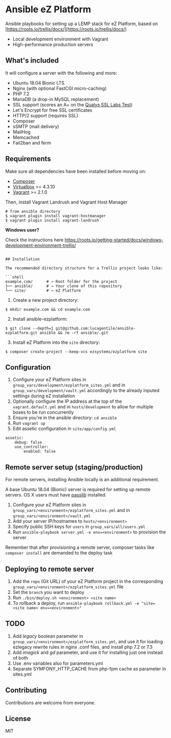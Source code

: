 # Ansible eZ Platform
Ansible playbooks for setting up a LEMP stack for eZ Platform, based on [https://roots.io/trellis/docs/](https://roots.io/trellis/docs/)

- Local development environment with Vagrant
- High-performance production servers

## What's included

It will configure a server with the following and more:

* Ubuntu 18.04 Bionic LTS
* Nginx (with optional FastCGI micro-caching)
* PHP 7.2
* MariaDB (a drop-in MySQL replacement)
* SSL support (scores an A+ on the [Qualys SSL Labs Test](https://www.ssllabs.com/ssltest/))
* Let's Encrypt for free SSL certificates
* HTTP/2 support (requires SSL)
* Composer
* sSMTP (mail delivery)
* MailHog
* Memcached
* Fail2ban and ferm

## Requirements

Make sure all dependencies have been installed before moving on:

* [Composer](https://getcomposer.org/doc/00-intro.md#installation-linux-unix-osx)
* [Virtualbox](https://www.virtualbox.org/wiki/Downloads) >= 4.3.10
* [Vagrant](https://www.vagrantup.com/downloads.html) >= 2.1.0

Then, install Vagrant Landrush and Vagrant Host Manager

```shell
# from ansible directory
$ vagrant plugin install vagrant-hostmanager
$ vagrant plugin install vagrant-landrush
```

**Windows user?**

Check the instructions here https://roots.io/getting-started/docs/windows-development-environment-trellis/
```

## Installation

The recommended directory structure for a Trellis project looks like:

```shell
example.com/      # → Root folder for the project
├── ansible/      # → Your clone of this repository
└── site/         # → eZ Platform
```

1. Create a new project directory:
```plain
$ mkdir example.com && cd example.com
```
2. Install ansible-ezplatform:
```plain
$ git clone --depth=1 git@github.com:lucagentile/ansible-ezplatform.git ansible && rm -rf ansible/.git
```
3. Install eZ Platform into the `site` directory:
```plain
$ composer create-project --keep-vcs ezsystems/ezplatform site 
```

## Configuration
1. Configure your eZ Platform sites in `group_vars/development/ezplatform_sites.yml` 
and in `group_vars/development/vault.yml` accordingly to the already inputed settings during eZ installation
2. Optionally configure the IP address at the top of the `vagrant.default.yml` and in `hosts/development`
to allow for multiple boxes to be run concurrently
3. Ensure you're in the ansible directory: `cd ansible`
4. Run `vagrant up`
5. Edit assetic configuration in `site/app/config.yml`
```
assetic:
    debug: false
    use_controller:
        enabled: false
```

## Remote server setup (staging/production)

For remote servers, installing Ansible locally is an additional requirement.

A base Ubuntu 18.04 (Bionic) server is required for setting up remote servers. OS X users must have [passlib](http://pythonhosted.org/passlib/install.html#installation-instructions) installed.

1. Configure your eZ Platform sites in `group_vars/<environment>/ezplatform_sites.yml` and in `group_vars/<environment>/vault.yml`
2. Add your server IP/hostnames to `hosts/<environment>`
3. Specify public SSH keys for `users` in `group_vars/all/users.yml`
4. Run `ansible-playbook server.yml -e env=<environment>` to provision the server

Remember that after provisioning a remote server, composer tasks like `composer install` are demanded to the deploy task

## Deploying to remote server

1. Add the `repo` (Git URL) of your eZ Platform project in the corresponding `group_vars/<environment>/ezplatform_sites.yml` file
2. Set the `branch` you want to deploy
3. Run `./bin/deploy.sh <environment> <site name>`
4. To rollback a deploy, run `ansible-playbook rollback.yml -e "site=<site name> env=<environment>"`

## TODO
1. Add *legacy* boolean parameter in `group_vars/<environment>/ezplatform_sites.yml`,
and use it for loading ezlegacy rewrite rules in nginx .conf files, and install php 7.2 or 7.3
2. Add *imagick* and *gd* parameter, and use it for installing just one instead of both
3. Use .env variables also for parameters.yml
4. Separate SYMFONY_HTTP_CACHE from php-fpm cache as parameter in sites.yml

## Contributing

Contributions are welcome from everyone.

## License
MIT

